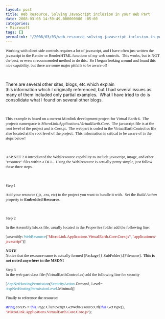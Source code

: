 ```yaml
---
layout: post
title: Web Resource, Solving JavaScript inclusion in your Web Part
date: 2008-03-03 14:50:49.000000000 -05:00
categories:
- Microsoft
tags: []
permalink: "/2008/03/03/web-resource-solving-javascript-inclusion-in-your-web-part/"
---
```

<font face="Calibri" size="2">Working with client side controls requires a lot of javascript, and I have often just written the javascript in the Render or RenderHTML functions of my web controls.  This works, but is NOT the best, or even a recommended method to do this.  So I began looking around and found this nice capability, but there are some major pitfalls to be aware of!</font>

<font face="Calibri" size="2"></font>&nbsp;

There are several&nbsp;other sites, blogs, etc which explain this&nbsp;information&nbsp;which I originally referenced, but I had several issues&nbsp;as many of them included only partial examples.&nbsp; What I have tried to do is consolidate what I found on several other&nbsp;blogs.

&nbsp;

<font face="Calibri" size="2">This example is based on a current Mirolink development project for Virtual Earth 6.  The projects namespace is <em>MicroLink.Applications.VirtualEarth.Core</em>.  The javascript file is at the root level of the project and is <em>Core.js</em>.  The webpart is coded in the VirtualEarthControl.cs file also located at the root level of the project.  This information is critical to be aware of in the steps below!</font>

<font face="Calibri" size="2"></font>&nbsp;

<font face="Calibri" size="2">ASP.NET 2.0 introducted the WebResource capability to include javascript, image, and other "resource" files within a DLL.  Using the WebResource is actually pretty simple, just follow these three steps.</font>

<font face="Calibri" size="2"></font>&nbsp;

<font face="Calibri" size="2">Step 1</font>

<font face="Calibri" size="2">Add your resource (.js, .css, etc) to the project you want to bundle it with.  Set the <em>Build Action</em> property to <strong>Embedded Resource</strong>.</font>

<font face="Calibri" size="2"></font>&nbsp;

<font face="Calibri" size="2">Step 2</font>

<font face="Calibri" size="2">In the AssemblyInfo.cs file, usually located in the <em>Properties</em> folder add the following line:<br></font>

<font face="Calibri" size="2">[assembly: <font color="#2b91af">WebResource</font>(<font color="#a31515">"MicroLink.Applications.VirtualEarth.Core.Core.js"</font>, <font color="#a31515">"application/x-javascript"</font>)]</font>

<font face="Calibri"><font size="2"><strong> ***NOTE*** <br></strong>Notice that the resource name is actually formed [Package] {.SubFolder}.[Filename].  <strong>This is not noted anywhere in the MSDN!</strong></font></font>

<font face="Calibri" size="2">Step 3<br>In the web part class file (VirtualEarthControl.cs) add the following line for security<br></font>

<font face="Calibri" size="2">[<font color="#2b91af">AspNetHostingPermission</font>(<font color="#2b91af">SecurityAction</font>.Demand, Level= <font color="#2b91af">AspNetHostingPermissionLevel</font>.Minimal)]</font>

<font face="Calibri" size="2">Finally to reference the resource:</font>

<font face="Calibri"><font size="2"><font color="#0000ff">string</font> coreJS = <font color="#0000ff">this</font>.Page.ClientScript.GetWebResourceUrl(<font color="#0000ff">this</font>.GetType(), <font color="#a31515">"MicroLink.Applications.VirtualEarth.Core.Core.js"</font>);</font></font>

